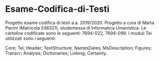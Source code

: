 # Esame-Codifica-di-Testi
Progetto esame codifica di testi a.a. 2019/2020.
Progetto a cura di Marta Pierini (Matricola 536321), studentessa di Informatica Umanistica.
Le cartoline codificate sono le seguenti: 7694-022, 7694-099.
I moduli Tei utilizzati sono i seguenti:

Core;
Tei;
Header;
TextStructure;
NamesDates;
MsDescription;
Figures;
Transcr;
Analysis;
Dictionaries;
Linking;
Certainty.
